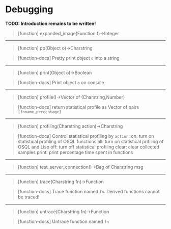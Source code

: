 # Debugging
**TODO: Introduction remains to be written!**
> [function]
> expanded_image(Function f)->Integer



___

> [function]
> pp(Object o)->Charstring

> [function-docs]
> Pretty print object `o` into a string 



___

> [function]
> print(Object o)->Boolean

> [function-docs]
> Print object `o` on console 



___

> [function]
> profile()->Vector of (Charstring,Number)

> [function-docs]
> return statistical profile as Vector of pairs `[fnname,percentage]` 



___

> [function]
> profiling(Charstring action)->Charstring

> [function-docs]
> Control statistical profiling by `action`:
>      on: turn on statistical profiling of OSQL functions
>      all: turn on statistical prifiling of OSQL and Lisp
>      off: turn off statistical profiling
>      clear: clear collected samples
>      print: print percentage time spent in functions 



___

> [function]
> test_server_connection()->Bag of Charstring msg



___

> [function]
> trace(Charstring fn)->Function

> [function-docs]
> Trace function named `fn`.
>      Derived functions cannot be traced! 



___

> [function]
> untrace(Charstring fn)->Function

> [function-docs]
> Untrace function named `fn` 


